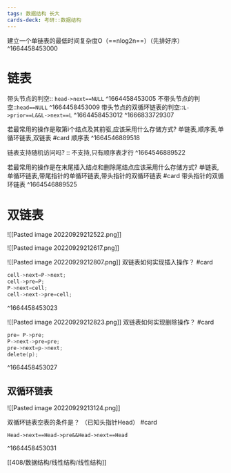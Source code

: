 ```yaml
---
tags: 数据结构 长大
cards-deck: 考研::数据结构
---
```


建立一个单链表的最低时间复杂度O（==nlog2n==）（先排好序）
^1664458453000
# 链表
带头节点的判空:: `head->next==NULL` ^1664458453005
不带头节点的判空::`head==NULL` ^1664458453009
带头节点的双循环链表的判空::`L->prior==L&&L->next==L` ^1664458453012
^1666833729307


若最常用的操作是取第i个结点及其前驱,应该采用什么存储方式? 
单链表,顺序表,单循环链表,双链表 #card 
顺序表
^1664546889518

链表支持随机访问吗? :: 不支持,只有顺序表才行 ^1664546889522

若最常用的操作是在末尾插入结点和删除尾结点应该采用什么存储方式? 
单链表,单循环链表,带尾指针的单循环链表,带头指针的双循环链表 #card 
带头指针的双循环链表
^1664546889525




# 双链表
![[Pasted image 20220929212522.png]]

![[Pasted image 20220929212617.png]]

![[Pasted image 20220929212807.png]]
双链表如何实现插入操作？ #card
```c
cell->next=P->next;
cell->pre=P;
P->next=cell;
cell->next->pre=cell;
```
^1664458453023

![[Pasted image 20220929212823.png]]
双链表如何实现删除操作？ #card
```c
pre= P->pre;
P->next->pre=pre;
pre->next=p->next;
delete(p);
```
^1664458453027


## 双循环链表
![[Pasted image 20220929213124.png]]

双循环链表空表的条件是？ （已知头指针Head） #card 
```
Head->next==Head->pre&&Head->next==Head
```
^1664458453031


[[408/数据结构/线性结构/线性结构]]